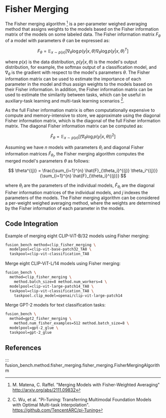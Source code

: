 # Fisher Merging

The Fisher merging algorithm [^1] is a per-parameter weighed averaging method that assigns weights to the models based on the Fisher information matrix of the models on some labeled data.
The Fisher information matrix $F_\theta$ of a model with parameters $\theta$ can be expressed as:

$$ F_\theta = \mathbb{E}_{x \sim p(x)} \left[ \nabla_\theta \log p(y|x, \theta) \nabla_\theta \log p(y|x, \theta)^T \right] $$

where $p(x)$ is the data distribution, $p(y|x, \theta)$ is the model's output distribution, for example, the softmax output of a classification model, and $\nabla_\theta$ is the gradient with respect to the model's parameters $\theta$.
The Fisher information matrix can be used to estimate the importance of each parameter in the model and thus assign weights to the models based on their Fisher information. 
In addition, the Fisher information matrix can be used to estimate the similarity between tasks, which can be useful in auxiliary-task learning and multi-task learning scenarios [^2].

As the full Fisher information matrix is often computationally expensive to compute and memory-intensive to store, we approximate using the diagonal Fisher information matrix, which is the diagonal of the full Fisher information matrix.
The diagonal Fisher information matrix can be computed as:

$$ \hat{F}_\theta = \mathbb{E}_{x \sim p(x)} \left[ \left(\nabla_\theta \log p(y|x, \theta)\right)^2 \right] $$

Assuming we have $n$ models with parameters $\theta_i$ and diagonal Fisher information matrices $\hat{F}_{\theta_i}$, the Fisher merging algorithm computes the merged model's parameters $\theta$ as follows:

$$ \theta^{(j)} = \frac{\sum_{i=1}^{n} \hat{F}_{\theta_i}^{(j)} \theta_i^{(j)}}{\sum_{i=1}^{n} \hat{F}_{\theta_i}^{(j)}} $$

where $\theta_i$ are the parameters of the individual models, $\hat{F}_{\theta_i}$ are the diagonal Fisher information matrices of the individual models, and $j$ indexes the parameters of the models.
The Fisher merging algorithm can be considered a per-weight weighed averaging method, where the weights are determined by the Fisher information of each parameter in the models.

## Code Integration

Example of merging eight CLIP-ViT-B/32 models using Fisher merging:

```bash
fusion_bench method=clip_fisher_merging \
  modelpool=clip-vit-base-patch32_TA8 \
  taskpool=clip-vit-classification_TA8
```

Merge eight CLIP-ViT-L/14 models using Fisher merging:

```bash
fusion_bench \
  method=clip_fisher_merging \
    method.batch_size=8 method.num_workers=4 \
  modelpool=clip-vit-large-patch14_TA8 \
  taskpool=clip-vit-classification_TA8 \
    taskpool.clip_model=openai/clip-vit-large-patch14
```

Merge GPT-2 models for text classification tasks:

```bash
fusion_bench \
  method=gpt2_fisher_merging \
    method.num_fisher_examples=512 method.batch_size=8 \
  modelpool=gpt-2_glue \
  taskpool=gpt-2_glue
```

## References

::: fusion_bench.method.fisher_merging.fisher_merging.FisherMergingAlgorithm

[^1]: M. Matena, C. Raffel. "Merging Models with Fisher-Weighted Averaging" http://arxiv.org/abs/2111.09832
[^2]: C. Wu, et al. "Pi-Tuning: Transferring Multimodal Foundation Models with Optimal Multi-task Interpolation". https://github.com/TencentARC/pi-Tuning

